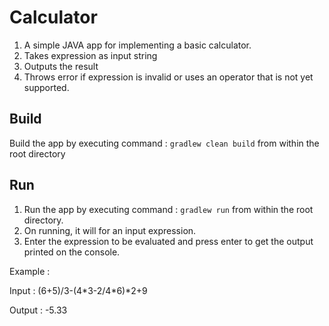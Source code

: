 # Calculator

1. A simple JAVA app for implementing a basic calculator.
2. Takes expression as input string
3. Outputs the result
4. Throws error if expression is invalid or uses an operator that is not yet supported. 

## Build 
Build the app by executing command : `gradlew clean build` from within the root directory

## Run
1. Run the app by executing command : `gradlew run` from within the root directory.
2. On running, it will for an input expression.
3. Enter the expression to be evaluated and press enter to get the output printed on the console.

Example :

Input : (6+5)/3-(4\*3-2/4*6)*2+9

Output : -5.33
